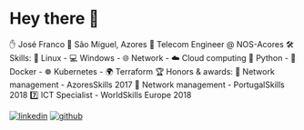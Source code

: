 # Hey there 👋

✋  José Franco
📍  São Miguel, Azores
📶 Telecom Engineer @ NOS-Acores
🛠️ Skills: 
    🐧 Linux - 💻 Windows - 🌐 Network - ☁️ Cloud computing 
    🐍 Python - 🐳 Docker - ☸ Kubernetes - 🌍 Terraform 
🏆 Honors & awards:
    🥇 Network management - AzoresSkills 2017
    🥈 Network management - PortugalSkills 2018
    7️⃣ ICT Specialist - WorldSkills Europe 2018

[![linkedin](https://img.shields.io/badge/linkedin-0A66C2?style=for-the-badge&logo=linkedin&logoColor=white)](https://www.linkedin.com/in/josepffranco/) 
[![github](https://img.shields.io/badge/github-000000?style=for-the-badge&logo=github&logoColor=white)](https://github.com/jotapff)

